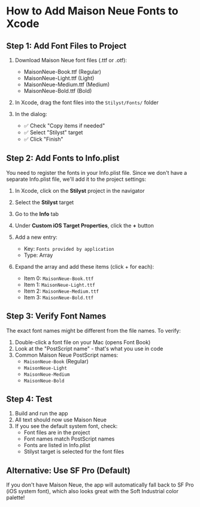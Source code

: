 # How to Add Maison Neue Fonts to Xcode

## Step 1: Add Font Files to Project

1. Download Maison Neue font files (.ttf or .otf):
   - MaisonNeue-Book.ttf (Regular)
   - MaisonNeue-Light.ttf (Light)
   - MaisonNeue-Medium.ttf (Medium)
   - MaisonNeue-Bold.ttf (Bold)

2. In Xcode, drag the font files into the `Stilyst/Fonts/` folder
3. In the dialog:
   - ✅ Check "Copy items if needed"
   - ✅ Select "Stilyst" target
   - ✅ Click "Finish"

## Step 2: Add Fonts to Info.plist

You need to register the fonts in your Info.plist file. Since we don't have a separate Info.plist file, we'll add it to the project settings:

1. In Xcode, click on the **Stilyst** project in the navigator
2. Select the **Stilyst** target
3. Go to the **Info** tab
4. Under **Custom iOS Target Properties**, click the **+** button
5. Add a new entry:
   - Key: `Fonts provided by application`
   - Type: Array

6. Expand the array and add these items (click + for each):
   - Item 0: `MaisonNeue-Book.ttf`
   - Item 1: `MaisonNeue-Light.ttf`
   - Item 2: `MaisonNeue-Medium.ttf`
   - Item 3: `MaisonNeue-Bold.ttf`

## Step 3: Verify Font Names

The exact font names might be different from the file names. To verify:

1. Double-click a font file on your Mac (opens Font Book)
2. Look at the "PostScript name" - that's what you use in code
3. Common Maison Neue PostScript names:
   - `MaisonNeue-Book` (Regular)
   - `MaisonNeue-Light`
   - `MaisonNeue-Medium`
   - `MaisonNeue-Bold`

## Step 4: Test

1. Build and run the app
2. All text should now use Maison Neue
3. If you see the default system font, check:
   - Font files are in the project
   - Font names match PostScript names
   - Fonts are listed in Info.plist
   - Stilyst target is selected for the font files

## Alternative: Use SF Pro (Default)

If you don't have Maison Neue, the app will automatically fall back to SF Pro (iOS system font), which also looks great with the Soft Industrial color palette!

